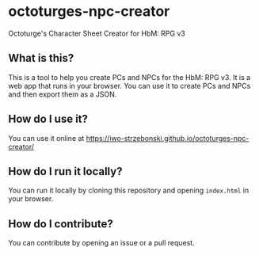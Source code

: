 # octoturges-npc-creator
Octoturge's Character Sheet Creator for HbM: RPG v3

## What is this?

This is a tool to help you create PCs and NPCs for the HbM: RPG v3. It is a web app that runs in your browser. You can use it to create PCs and NPCs and then export them as a JSON.

## How do I use it?

You can use it online at https://iwo-strzebonski.github.io/octoturges-npc-creator/

## How do I run it locally?

You can run it locally by cloning this repository and opening `index.html` in your browser.

## How do I contribute?

You can contribute by opening an issue or a pull request.
